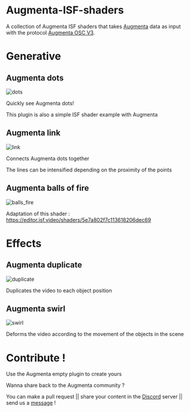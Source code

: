 # Augmenta-ISF-shaders

A collection of Augmenta ISF shaders that takes [Augmenta](https://www.augmenta.tech) data as input with the protocol [Augmenta OSC V3](https://github.com/Augmenta-tech/Augmenta/wiki/Data).

# Generative

## Augmenta dots

![dots](https://user-images.githubusercontent.com/62555065/228286991-cf15499d-e3a2-43c8-81c0-90b3f0e4b63d.gif)

Quickly see Augmenta dots!

This plugin is also a simple ISF shader example with Augmenta

## Augmenta link

![link](https://user-images.githubusercontent.com/62555065/228286977-1b456ef2-bffe-453a-909f-595a371a2564.gif)

Connects Augmenta dots together

The lines can be intensified depending on the proximity of the points

## Augmenta balls of fire

![balls_fire](https://user-images.githubusercontent.com/62555065/228286898-adb93fda-4786-4ebe-beb8-4a5c911f2b2c.gif)

Adaptation of this shader : https://editor.isf.video/shaders/5e7a802f7c113618206dec69

# Effects

## Augmenta duplicate

![duplicate](https://user-images.githubusercontent.com/62555065/228566750-9e756b91-7320-4a62-b09f-d1948cf47527.gif)

Duplicates the video to each object position

## Augmenta swirl

![swirl](https://user-images.githubusercontent.com/62555065/228286664-8cedb333-4c36-4bee-8f98-c7f4a7ae930e.gif)

Deforms the video according to the movement of the objects in the scene

# Contribute !

Use the Augmenta empty plugin to create yours

Wanna share back to the Augmenta community ?

You can make a pull request || share your content in the [Discord](https://discord.gg/ErWESYXR9x) server || send us a [message](https://augmenta.tech/contact) !
